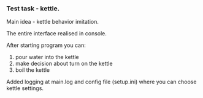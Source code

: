### Test task - kettle.
<p>Main idea - kettle behavior imitation.</p>
<p>The entire interface realised in console.</p>

After starting program you can:
  1. pour water into the kettle
  2. make decision about turn on the kettle
  3. boil the kettle

<p>Added logging at main.log and config file (setup.ini) where you can choose kettle settings.<p>



